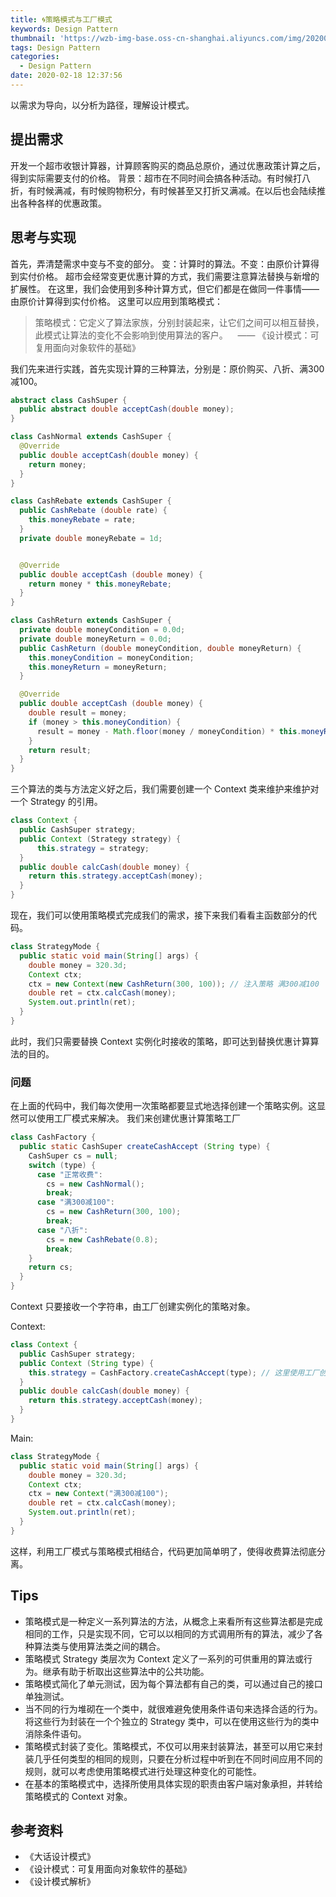 ```yaml
---
title: 🌀策略模式与工厂模式
keywords: Design Pattern
thumbnail: 'https://wzb-img-base.oss-cn-shanghai.aliyuncs.com/img/20200511161033.png'
tags: Design Pattern
categories:
  - Design Pattern
date: 2020-02-18 12:37:56
---
```


以需求为导向，以分析为路径，理解设计模式。

<!-- MORE -->

## 提出需求
开发一个超市收银计算器，计算顾客购买的商品总原价，通过优惠政策计算之后，得到实际需要支付的价格。
背景：超市在不同时间会搞各种活动。有时候打八折，有时候满减，有时候购物积分，有时候甚至又打折又满减。在以后也会陆续推出各种各样的优惠政策。
## 思考与实现
首先，弄清楚需求中变与不变的部分。
变：计算时的算法。不变：由原价计算得到实付价格。
超市会经常变更优惠计算的方式，我们需要注意算法替换与新增的扩展性。
在这里，我们会使用到多种计算方式，但它们都是在做同一件事情——由原价计算得到实付价格。
这里可以应用到策略模式：
> 策略模式：它定义了算法家族，分别封装起来，让它们之间可以相互替换，此模式让算法的变化不会影响到使用算法的客户。    —— 《设计模式：可复用面向对象软件的基础》

我们先来进行实践，首先实现计算的三种算法，分别是：原价购买、八折、满300减100。

```java
abstract class CashSuper {
  public abstract double acceptCash(double money);
}

class CashNormal extends CashSuper {
  @Override
  public double acceptCash(double money) {
    return money;
  }
}

class CashRebate extends CashSuper {
  public CashRebate (double rate) {
    this.moneyRebate = rate;
  }
  private double moneyRebate = 1d;


  @Override
  public double acceptCash (double money) {
    return money * this.moneyRebate;
  }
}

class CashReturn extends CashSuper {
  private double moneyCondition = 0.0d;
  private double moneyReturn = 0.0d;
  public CashReturn (double moneyCondition, double moneyReturn) {
    this.moneyCondition = moneyCondition;
    this.moneyReturn = moneyReturn;
  }

  @Override
  public double acceptCash (double money) {
    double result = money;
    if (money > this.moneyCondition) {
      result = money - Math.floor(money / moneyCondition) * this.moneyReturn;
    }
    return result;
  }
}
```

三个算法的类与方法定义好之后，我们需要创建一个 Context 类来维护来维护对一个 Strategy 的引用。

```java
class Context {
  public CashSuper strategy;
  public Context (Strategy strategy) {
      this.strategy = strategy;
  }
  public double calcCash(double money) {
    return this.strategy.acceptCash(money);
  }
}
```

现在，我们可以使用策略模式完成我们的需求，接下来我们看看主函数部分的代码。

```java
class StrategyMode {
  public static void main(String[] args) {
    double money = 320.3d;
    Context ctx;
    ctx = new Context(new CashReturn(300, 100)); // 注入策略 满300减100
    double ret = ctx.calcCash(money);
    System.out.println(ret);
  }
}
```

此时，我们只需要替换 Context 实例化时接收的策略，即可达到替换优惠计算算法的目的。

### 问题
在上面的代码中，我们每次使用一次策略都要显式地选择创建一个策略实例。这显然可以使用工厂模式来解决。
我们来创建优惠计算策略工厂

```java
class CashFactory {
  public static CashSuper createCashAccept (String type) {
    CashSuper cs = null;
    switch (type) {
      case "正常收费":
        cs = new CashNormal();
        break;
      case "满300减100":
        cs = new CashReturn(300, 100);
        break;
      case "八折":
        cs = new CashRebate(0.8);
        break;
    }
    return cs;
  }
}
```

Context 只要接收一个字符串，由工厂创建实例化的策略对象。

Context:
```java
class Context {
  public CashSuper strategy;
  public Context (String type) {
    this.strategy = CashFactory.createCashAccept(type); // 这里使用工厂创建
  }
  public double calcCash(double money) {
    return this.strategy.acceptCash(money);
  }
}
```

Main:
```java
class StrategyMode {
  public static void main(String[] args) {
    double money = 320.3d;
    Context ctx;
    ctx = new Context("满300减100");
    double ret = ctx.calcCash(money);
    System.out.println(ret);
  }
}
```

这样，利用工厂模式与策略模式相结合，代码更加简单明了，使得收费算法彻底分离。

## Tips

- 策略模式是一种定义一系列算法的方法，从概念上来看所有这些算法都是完成相同的工作，只是实现不同，它可以以相同的方式调用所有的算法，减少了各种算法类与使用算法类之间的耦合。
- 策略模式 Strategy 类层次为 Context 定义了一系列的可供重用的算法或行为。继承有助于析取出这些算法中的公共功能。
- 策略模式简化了单元测试，因为每个算法都有自己的类，可以通过自己的接口单独测试。
- 当不同的行为堆砌在一个类中，就很难避免使用条件语句来选择合适的行为。将这些行为封装在一个个独立的 Strategy 类中，可以在使用这些行为的类中消除条件语句。
- 策略模式封装了变化。策略模式，不仅可以用来封装算法，甚至可以用它来封装几乎任何类型的相同的规则，只要在分析过程中听到在不同时间应用不同的规则，就可以考虑使用策略模式进行处理这种变化的可能性。
- 在基本的策略模式中，选择所使用具体实现的职责由客户端对象承担，并转给策略模式的 Context 对象。

## 参考资料

- 《大话设计模式》
- 《设计模式：可复用面向对象软件的基础》
- 《设计模式解析》
